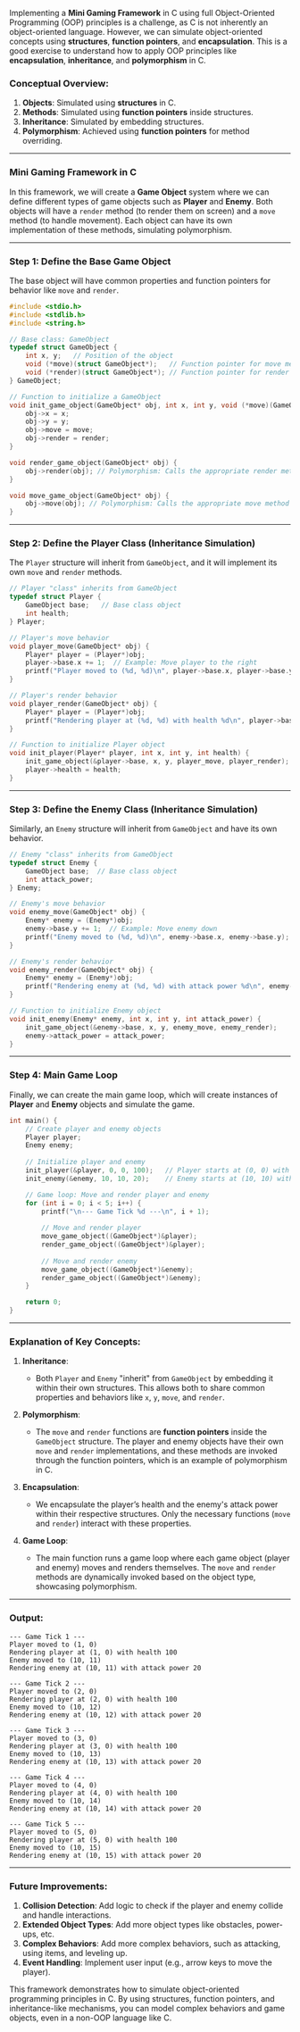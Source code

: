 Implementing a **Mini Gaming Framework** in C using full Object-Oriented Programming (OOP) principles is a challenge, as C is not inherently an object-oriented language. However, we can simulate object-oriented concepts using **structures**, **function pointers**, and **encapsulation**. This is a good exercise to understand how to apply OOP principles like **encapsulation**, **inheritance**, and **polymorphism** in C.

### **Conceptual Overview**:
1. **Objects**: Simulated using **structures** in C.
2. **Methods**: Simulated using **function pointers** inside structures.
3. **Inheritance**: Simulated by embedding structures.
4. **Polymorphism**: Achieved using **function pointers** for method overriding.

---

### **Mini Gaming Framework in C**

In this framework, we will create a **Game Object** system where we can define different types of game objects such as **Player** and **Enemy**. Both objects will have a `render` method (to render them on screen) and a `move` method (to handle movement). Each object can have its own implementation of these methods, simulating polymorphism.

---

### **Step 1: Define the Base Game Object**

The base object will have common properties and function pointers for behavior like `move` and `render`.

```c
#include <stdio.h>
#include <stdlib.h>
#include <string.h>

// Base class: GameObject
typedef struct GameObject {
    int x, y;   // Position of the object
    void (*move)(struct GameObject*);   // Function pointer for move method
    void (*render)(struct GameObject*); // Function pointer for render method
} GameObject;

// Function to initialize a GameObject
void init_game_object(GameObject* obj, int x, int y, void (*move)(GameObject*), void (*render)(GameObject*)) {
    obj->x = x;
    obj->y = y;
    obj->move = move;
    obj->render = render;
}

void render_game_object(GameObject* obj) {
    obj->render(obj); // Polymorphism: Calls the appropriate render method
}

void move_game_object(GameObject* obj) {
    obj->move(obj); // Polymorphism: Calls the appropriate move method
}
```

---

### **Step 2: Define the Player Class (Inheritance Simulation)**

The `Player` structure will inherit from `GameObject`, and it will implement its own `move` and `render` methods.

```c
// Player "class" inherits from GameObject
typedef struct Player {
    GameObject base;   // Base class object
    int health;
} Player;

// Player's move behavior
void player_move(GameObject* obj) {
    Player* player = (Player*)obj;
    player->base.x += 1;  // Example: Move player to the right
    printf("Player moved to (%d, %d)\n", player->base.x, player->base.y);
}

// Player's render behavior
void player_render(GameObject* obj) {
    Player* player = (Player*)obj;
    printf("Rendering player at (%d, %d) with health %d\n", player->base.x, player->base.y, player->health);
}

// Function to initialize Player object
void init_player(Player* player, int x, int y, int health) {
    init_game_object(&player->base, x, y, player_move, player_render);
    player->health = health;
}
```

---

### **Step 3: Define the Enemy Class (Inheritance Simulation)**

Similarly, an `Enemy` structure will inherit from `GameObject` and have its own behavior.

```c
// Enemy "class" inherits from GameObject
typedef struct Enemy {
    GameObject base;  // Base class object
    int attack_power;
} Enemy;

// Enemy's move behavior
void enemy_move(GameObject* obj) {
    Enemy* enemy = (Enemy*)obj;
    enemy->base.y += 1;  // Example: Move enemy down
    printf("Enemy moved to (%d, %d)\n", enemy->base.x, enemy->base.y);
}

// Enemy's render behavior
void enemy_render(GameObject* obj) {
    Enemy* enemy = (Enemy*)obj;
    printf("Rendering enemy at (%d, %d) with attack power %d\n", enemy->base.x, enemy->base.y, enemy->attack_power);
}

// Function to initialize Enemy object
void init_enemy(Enemy* enemy, int x, int y, int attack_power) {
    init_game_object(&enemy->base, x, y, enemy_move, enemy_render);
    enemy->attack_power = attack_power;
}
```

---

### **Step 4: Main Game Loop**

Finally, we can create the main game loop, which will create instances of **Player** and **Enemy** objects and simulate the game.

```c
int main() {
    // Create player and enemy objects
    Player player;
    Enemy enemy;
    
    // Initialize player and enemy
    init_player(&player, 0, 0, 100);   // Player starts at (0, 0) with 100 health
    init_enemy(&enemy, 10, 10, 20);    // Enemy starts at (10, 10) with 20 attack power

    // Game loop: Move and render player and enemy
    for (int i = 0; i < 5; i++) {
        printf("\n--- Game Tick %d ---\n", i + 1);
        
        // Move and render player
        move_game_object((GameObject*)&player);
        render_game_object((GameObject*)&player);
        
        // Move and render enemy
        move_game_object((GameObject*)&enemy);
        render_game_object((GameObject*)&enemy);
    }

    return 0;
}
```

---

### **Explanation of Key Concepts:**

1. **Inheritance**: 
   - Both `Player` and `Enemy` "inherit" from `GameObject` by embedding it within their own structures. This allows both to share common properties and behaviors like `x`, `y`, `move`, and `render`.

2. **Polymorphism**:
   - The `move` and `render` functions are **function pointers** inside the `GameObject` structure. The player and enemy objects have their own `move` and `render` implementations, and these methods are invoked through the function pointers, which is an example of polymorphism in C.

3. **Encapsulation**:
   - We encapsulate the player’s health and the enemy's attack power within their respective structures. Only the necessary functions (`move` and `render`) interact with these properties.

4. **Game Loop**:
   - The main function runs a game loop where each game object (player and enemy) moves and renders themselves. The `move` and `render` methods are dynamically invoked based on the object type, showcasing polymorphism.

---

### **Output:**

```text
--- Game Tick 1 ---
Player moved to (1, 0)
Rendering player at (1, 0) with health 100
Enemy moved to (10, 11)
Rendering enemy at (10, 11) with attack power 20

--- Game Tick 2 ---
Player moved to (2, 0)
Rendering player at (2, 0) with health 100
Enemy moved to (10, 12)
Rendering enemy at (10, 12) with attack power 20

--- Game Tick 3 ---
Player moved to (3, 0)
Rendering player at (3, 0) with health 100
Enemy moved to (10, 13)
Rendering enemy at (10, 13) with attack power 20

--- Game Tick 4 ---
Player moved to (4, 0)
Rendering player at (4, 0) with health 100
Enemy moved to (10, 14)
Rendering enemy at (10, 14) with attack power 20

--- Game Tick 5 ---
Player moved to (5, 0)
Rendering player at (5, 0) with health 100
Enemy moved to (10, 15)
Rendering enemy at (10, 15) with attack power 20
```

---

### **Future Improvements**:
1. **Collision Detection**: Add logic to check if the player and enemy collide and handle interactions.
2. **Extended Object Types**: Add more object types like obstacles, power-ups, etc.
3. **Complex Behaviors**: Add more complex behaviors, such as attacking, using items, and leveling up.
4. **Event Handling**: Implement user input (e.g., arrow keys to move the player).

This framework demonstrates how to simulate object-oriented programming principles in C. By using structures, function pointers, and inheritance-like mechanisms, you can model complex behaviors and game objects, even in a non-OOP language like C.
